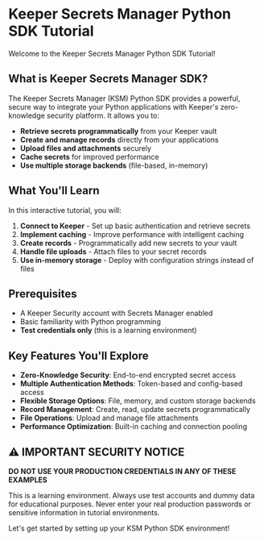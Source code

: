 # Keeper Secrets Manager Python SDK Tutorial

Welcome to the Keeper Secrets Manager Python SDK Tutorial! 

## What is Keeper Secrets Manager SDK?

The Keeper Secrets Manager (KSM) Python SDK provides a powerful, secure way to integrate your Python applications with Keeper's zero-knowledge security platform. It allows you to:

- **Retrieve secrets programmatically** from your Keeper vault
- **Create and manage records** directly from your applications  
- **Upload files and attachments** securely
- **Cache secrets** for improved performance
- **Use multiple storage backends** (file-based, in-memory)

## What You'll Learn

In this interactive tutorial, you will:

1. **Connect to Keeper** - Set up basic authentication and retrieve secrets
2. **Implement caching** - Improve performance with intelligent caching
3. **Create records** - Programmatically add new secrets to your vault
4. **Handle file uploads** - Attach files to your secret records
5. **Use in-memory storage** - Deploy with configuration strings instead of files

## Prerequisites

- A Keeper Security account with Secrets Manager enabled
- Basic familiarity with Python programming
- **Test credentials only** (this is a learning environment)

## Key Features You'll Explore

- **Zero-Knowledge Security**: End-to-end encrypted secret access
- **Multiple Authentication Methods**: Token-based and config-based access
- **Flexible Storage Options**: File, memory, and custom storage backends
- **Record Management**: Create, read, update secrets programmatically
- **File Operations**: Upload and manage file attachments
- **Performance Optimization**: Built-in caching and connection pooling

## ⚠️ IMPORTANT SECURITY NOTICE

**DO NOT USE YOUR PRODUCTION CREDENTIALS IN ANY OF THESE EXAMPLES**

This is a learning environment. Always use test accounts and dummy data for educational purposes. Never enter your real production passwords or sensitive information in tutorial environments.

Let's get started by setting up your KSM Python SDK environment!
